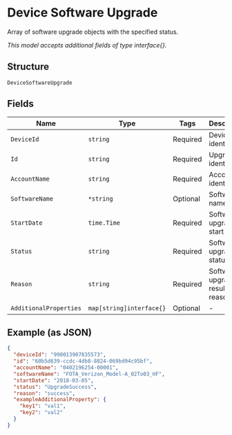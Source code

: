 
# Device Software Upgrade

Array of software upgrade objects with the specified status.

*This model accepts additional fields of type interface{}.*

## Structure

`DeviceSoftwareUpgrade`

## Fields

| Name | Type | Tags | Description |
|  --- | --- | --- | --- |
| `DeviceId` | `string` | Required | Device identifier. |
| `Id` | `string` | Required | Upgrade identifier. |
| `AccountName` | `string` | Required | Account identifier. |
| `SoftwareName` | `*string` | Optional | Software name. |
| `StartDate` | `time.Time` | Required | Software upgrade start date. |
| `Status` | `string` | Required | Software upgrade status. |
| `Reason` | `string` | Required | Software upgrade result reason. |
| `AdditionalProperties` | `map[string]interface{}` | Optional | - |

## Example (as JSON)

```json
{
  "deviceId": "990013907835573",
  "id": "60b5d639-ccdc-4db8-8824-069bd94c95bf",
  "accountName": "0402196254-00001",
  "softwareName": "FOTA_Verizon_Model-A_02To03_HF",
  "startDate": "2018-03-05",
  "status": "UpgradeSuccess",
  "reason": "success",
  "exampleAdditionalProperty": {
    "key1": "val1",
    "key2": "val2"
  }
}
```

